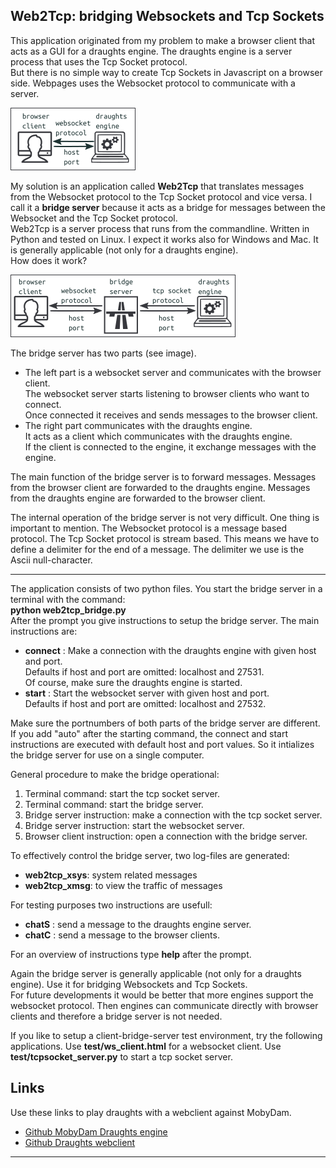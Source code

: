 Web2Tcp: bridging Websockets and Tcp Sockets 
--------------------------------------------

This application originated from my problem to make a browser client that acts as a GUI for a draughts engine. The draughts engine is a server process that uses the Tcp Socket protocol.  <br/>
But there is no simple way to create Tcp Sockets in Javascript on a browser side. Webpages uses the Websocket protocol to communicate with a server.   <br/>

![connect](images/connect.png)

My solution is an application called **Web2Tcp** that translates messages from the Websocket protocol to the Tcp Socket protocol and vice versa. I call it a **bridge server** because it acts as a bridge for messages between the Websocket and the Tcp Socket protocol.  <br/>
Web2Tcp is a server process that runs from the commandline. Written in Python and tested on Linux. I expect it works also for Windows and Mac. It is generally applicable (not only for a draughts engine). <br/>
How does it work? 

![bridge](images/bridge.png)

The bridge server has two parts (see image).
- The left part is a websocket server and communicates with the browser client. <br/>
  The websocket server starts listening to browser clients who want to connect. <br/>
  Once connected it receives and sends messages to the browser client.
- The right part communicates with the draughts engine. <br/>
  It acts as a client which communicates with the draughts engine. <br/>
  If the client is connected to the engine, it exchange messages with the engine. 

The main function of the bridge server is to forward messages. Messages from the browser client are forwarded to the draughts engine. Messages from the draughts engine are forwarded to the browser client.  <br/>

The internal operation of the bridge server is not very difficult. One thing is important to mention. The Websocket protocol is a message based protocol. The Tcp Socket protocol is stream based. This means we have to define a delimiter for the end of a message. The delimiter we use is the Ascii null-character. 

<hr/>

The application consists of two python files.
You start the bridge server in a terminal with the command: <br/>
**python web2tcp_bridge.py** <br/>
After the prompt you give instructions to setup the bridge server. The main instructions are:
- **connect** **<host>** **<port>**:
  Make a connection with the draughts engine with given host and port.  <br/>
  Defaults if host and port are omitted: localhost and 27531.  <br/>
  Of course, make sure the draughts engine is started.
- **start** **<host>** **<port>**:
  Start the websocket server with given host and port.  <br/>
  Defaults if host and port are omitted: localhost and 27532.

Make sure the portnumbers of both parts of the bridge server are different. <br/>
If you add "auto" after the starting command, the connect and start instructions are executed with default host and port values. So it intializes the bridge server for use on a single computer. 

General procedure to make the bridge operational:
1. Terminal command: start the tcp socket server.
2. Terminal command: start the bridge server.
3. Bridge server instruction: make a connection with the tcp socket server.
4. Bridge server instruction: start the websocket server.
5. Browser client instruction: open a connection with the bridge server.

To effectively control the bridge server, two log-files are generated:
- **web2tcp_xsys**: system related messages
- **web2tcp_xmsg**: to view the traffic of messages

For testing purposes two instructions are usefull:
- **chatS** **<msg>**: send a message to the draughts engine server.
- **chatC** **<msg>**: send a message to the browser clients.

For an overview of instructions type **help** after the prompt. <br/>

Again the bridge server is generally applicable (not only for a draughts engine). Use it for bridging Websockets and Tcp Sockets. <br/>
For future developments it would be better that more engines support the websocket protocol. Then engines can communicate directly with browser clients and therefore a bridge server is not needed.

If you like to setup a client-bridge-server test environment, try the following applications.
Use **test/ws_client.html** for a websocket client.
Use **test/tcpsocket_server.py** to start a tcp socket server.

Links
-----
Use these links to play draughts with a webclient against MobyDam.
- [Github MobyDam Draughts engine](https://github.com/rhalbersma/mobydam)
- [Github Draughts webclient]( xxx )


<hr/>

